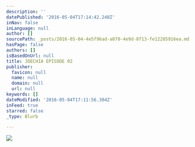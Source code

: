 ```yaml
---
description: ''
datePublished: '2016-05-04T17:14:42.248Z'
inNav: false
inLanguage: null
author: []
sourcePath: _posts/2016-05-04-4e5f96ad-a070-4e9d-8f13-fe12285916ea.md
hasPage: false
authors: []
isBasedOnUrl: null
title: JOECHIA EPISODE 02
publisher:
  favicon: null
  name: null
  domain: null
  url: null
keywords: []
dateModified: '2016-05-04T17:11:56.304Z'
inFeed: true
starred: false
_type: Blurb

---
```

![](https://the-grid-user-content.s3-us-west-2.amazonaws.com/736d11db-62b8-4692-8e7f-5186009596b1.jpg)